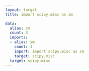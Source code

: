 ```yaml
---
layout: target
title: import scipy.misc as sm

data:
  alias: sm
  count: 3
  imports:
  - alias: sm
    count: 3
    import: import scipy.misc as sm
    target: scipy.misc
  target: scipy.misc
---
```

